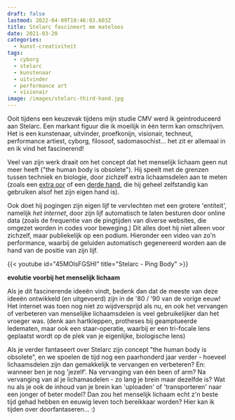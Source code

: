 ```yaml
---
draft: false
lastmod: 2022-04-09T19:46:03.603Z
title: Stelarc fascineert me mateloos
date: 2021-03-20
categories:
  - kunst-creativiteit
tags:
  - cyborg
  - stelarc
  - kunstenaar
  - uitvinder
  - performance art
  - visionair
image: /images/stelarc-third-hand.jpg
---
```

Ooit tijdens een keuzevak tijdens mijn studie CMV werd ik geintroduceerd aan Stelarc. Een markant figuur die ik moeilijk in één term kan omschrijven. Het is een kunstenaar, uitvinder, proefkonijn, visionair, techneut, performance artiest, cyborg, filosoof, sadomasochist... het zit er allemaal in en ik vind het fascinerend!

Veel van zijn werk draait om het concept dat het menselijk lichaam geen nut meer heeft ("the human body is obsolete"). Hij speelt met de grenzen tussen techniek en biologie, door zichzelf extra lichaamsdelen aan te meten (zoals een [extra oor](http://stelarc.org/?catID=20242) of een [derde hand](http://stelarc.org/?catID=20265), die hij geheel zelfstandig kan gebruiken alsof het zijn eigen hand is). 

Ook doet hij pogingen zijn eigen lijf te vervlechten met een grotere 'entiteit', namelijk _het internet_, door zijn lijf automatisch te laten besturen door online data (zoals de frequentie van de pingtijden van diverse websites, die omgezet worden in codes voor beweging.) Dit alles doet hij niet alleen voor zichzelf, maar publiekelijk op een podium. Hieronder een video van zo'n performance, waarbij de geluiden automatisch gegenereerd worden aan de hand van de positie van zijn lijf. 

{{< youtube id="45MOlsFGSHI" title="Stelarc - Ping Body" >}}

**evolutie voorbij het menselijk lichaam**

Als je dit fascinerende ideeën vindt, bedenk dan dat de meeste van deze ideeën ontwikkeld (en uitgevoerd) zijn in de '80 / '90 van de vorige eeuw! Het internet was toen nog niet zo wijdversprijd als nu, en ook het vervangen of verbeteren van menselijke lichaamsdelen is veel gebruikelijker dan het vroeger was. (denk aan hartkleppen, protheses bij geamptueerde ledematen, maar ook een staar-operatie, waarbij er een tri-focale lens geplaatst wordt op de plek van je eigenlijke, biologische lens)

Als je verder fantaseert over Stelarc zijn concept "the human body is obsolete", en we spoelen de tijd nog een paarhonderd jaar verder - hoeveel lichaamsdelen zijn dan gemakkelijk te vervangen en verbeteren? En: wanneer ben je nog 'jezelf'. Na vervanging van één been of arm? Na vervanging van al je lichamasdelen - zo lang je brein maar dezelfde is? Wat nu als je ook de inhoud van je brein kan 'uploaden' of 'transporteren' naar een jonger of beter model? Dan zou het menselijk lichaam echt z'n beste tijd gehad hebben en eeuwig leven toch bereikkaar worden? Hier kan ik tijden over doorfantaseren... :)